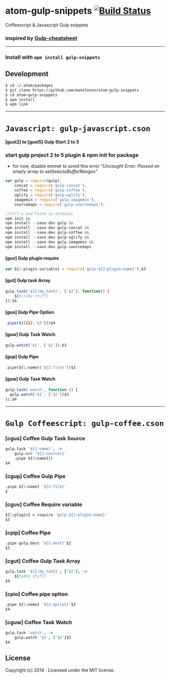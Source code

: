 # atom-gulp-snippets [![Build Status](https://secure.travis-ci.org/manolenso/atom-gulp-snippets.png?branch=master)](http://travis-ci.org/manolenso/atom-gulp-snippets)

Coffeescript & Javascript Gulp snippets

### inspired by  [Gulp-cheatsheet](https://github.com/osscafe/gulp-cheatsheet)
---
### Install with `apm install gulp-snippets`

## Development
```sh
$ cd ~/.atom/packages
$ git clone https://github.com/manolenso/atom-gulp-snippets
$ cd atom-gulp-snippets
$ apm install
$ apm link
```
----
# `Javascript: gulp-javascript.cson`

#### [gust2] to [gust5] Gulp Start 2 to 5

### start gulp project 2 to 5 plugin & npm init for package
* for now,  disable emmet to avoid this error
 _"Uncaught Error: Passed an empty array to setSelecteBufferRanges"_

```javascript
var gulp = require(gulp),
    concat = require('gulp-concat'),
    coffee = require('gulp-coffee'),
    uglify = require('gulp-uglify'),
    imagemin = require('gulp-imagemin'),
    sourcemaps = require('gulp-sourcemaps');

//Ctrl-x and Paste in terminal
npm init &&
npm install --save-dev gulp &&
npm install --save-dev gulp-concat &&
npm install --save-dev gulp-coffee &&
npm install --save-dev gulp-uglify &&
npm install --save-dev gulp-imagemin &&
npm install --save-dev gulp-sourcemaps
```


#### [guv] Gulp plugin require

```javascript
var ${1:plugin-variable} = require('gulp-${2:plugin-name}');$3
```

#### [gut] Gulp task Array

```javascript
gulp.task('${1:my_task}', ['$2'], function() {
    ${3://Do stuff}
});$4
```

#### [guo] Gulp Pipe Option

```javascript
.pipe($1({$2:'$3'}))$4
```
#### [guw] Gulp Task Watch

```javascript
gulp.watch('$1', ['$2']);$3
```

#### [gup] Gulp Pipe

```javascript
.pipe(${1:name}('${2:file}'))$3
```

#### [guw] Gulp Task Watch

```javascript
gulp.task('watch', function () {
  gulp.watch('$1', ['$2'])$3
});$4
```
----
# `Gulp Coffeescript: gulp-coffee.cson`


### [cgus] Coffee Gulp Task Source

```coffeescript
gulp.task '${1:name}', ->
    gulp.src '${2:sources}'
    .pipe ${3:name}()
$4
```
### [cgup] Coffee Gulp Pipe

```coffeescript
.pipe ${1:name} '${2:file}'
$
```
### [cguv] Coffee Require variable

```coffeescript
${1:plugin} = require 'gulp-${2:plugin-name}'
$3
```
### [cpip] Coffee Pipe

```coffeescript
.pipe gulp.dest '${1:dest}'$2
$3
```
### [cgut] Coffee Gulp Task Array

```coffeescript
gulp.task '${1:my_task}', ['$2'], ->
    ${3:#Do stuff}
$4
```
### [cpio] Coffee pipe option

```coffeescript
.pipe ${1:name} '${2:option}'$3
$4
```
### [cguw] Coffee Task Watch

```coffeescript
gulp.task 'watch', ->
    gulp.watch '$1', ['$2']$3
$4
```

## License
Copyright (c) 2014 . Licensed under the MIT license.
